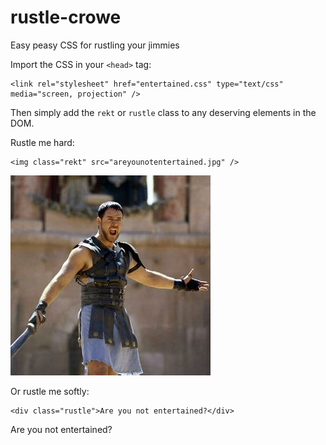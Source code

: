 # rustle-crowe
Easy peasy CSS for rustling your jimmies

Import the CSS in your `<head>` tag:

```
<link rel="stylesheet" href="entertained.css" type="text/css" media="screen, projection" />
```
<link rel="stylesheet" href="entertained.css" type="text/css" media="screen, projection" />

Then simply add the `rekt` or `rustle` class to any deserving elements in the DOM.


Rustle me hard:
```
<img class="rekt" src="areyounotentertained.jpg" />
```
<img class="rekt" src="areyounotentertained.jpg" /><br />


Or rustle me softly:
```
<div class="rustle">Are you not entertained?</div>
```
<div class="rustle">Are you not entertained?</div>
